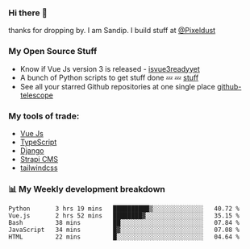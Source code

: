 ### Hi there 👋

thanks for dropping by.
I am Sandip. I build stuff at [@Pixeldust](github.com/pixeldust-in/)

###  **My Open Source Stuff**

 - Know if Vue Js version 3 is released -  [isvue3readyyet](https://github.com/sandiprb/isvue3readyyet)
 - A bunch of Python scripts to get stuff done 💤 💤 [stuff](https://github.com/sandiprb/stuff)
 - See all your starred Github repositories at one single place [github-telescope](https://github.com/sandiprb/github-telescope)



###  **My tools of trade:**
 - [Vue Js](https://github.com/vuejs/vue/)
 - [TypeScript](https://github.com/microsoft/TypeScript)
 - [Django](github.com/django/django)
 - [Strapi CMS](github.com/strapi/strapi)
 - [tailwindcss](https://github.com/tailwindlabs/tailwindcss)


###  📊 **My Weekly development breakdown**
<!--START_SECTION:waka-->
```text
Python       3 hrs 19 mins   ██████████▒░░░░░░░░░░░░░░   40.72 % 
Vue.js       2 hrs 52 mins   ████████▓░░░░░░░░░░░░░░░░   35.15 % 
Bash         38 mins         ██░░░░░░░░░░░░░░░░░░░░░░░   07.84 % 
JavaScript   34 mins         █▓░░░░░░░░░░░░░░░░░░░░░░░   07.08 % 
HTML         22 mins         █░░░░░░░░░░░░░░░░░░░░░░░░   04.64 % 
```
<!--END_SECTION:waka-->
